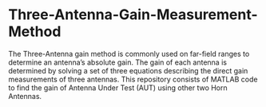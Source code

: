 # Three-Antenna-Gain-Measurement-Method
The Three-Antenna gain method is commonly used on far-field ranges to determine an antenna’s absolute gain. The gain of each antenna is determined by solving a set of three equations describing the direct gain measurements of three antennas. This repository consists of MATLAB code to find the gain of Antenna Under Test (AUT) using other two Horn Antennas.
